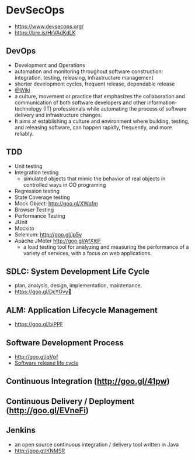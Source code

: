 # DevSecOps

- https://www.devsecops.org/
- https://bre.is/HrVAdKdLK

## DevOps

- Development and Operations
- automation and monitoring throughout software construction: integration, testing, releasing, infrastructure management
- shorter development cycles, frequent release, dependable release
- [@Wiki](https://to.ly/1ziYX)
- a culture, movement or practice that emphasizes the collaboration and communication of both software developers and other information-technology (IT) professionals while automating the process of software delivery and infrastructure changes.
- It aims at establishing a culture and environment where building, testing, and releasing software, can happen rapidly, frequently, and more reliably.

## TDD

- Unit testing
- Integration testing
  - simulated objects that mimic the behavior of real objects in controlled ways in OO programing
- Regression testing
- State Coverage testing
- Mock Object: http://goo.gl/XWpfm
- Browser Testing
- Performance Testing
- JUnit
- Mockito
- Selenium: http://goo.gl/jp5v
- Apache JMeter http://goo.gl/AfXI6F
  - a load testing tool for analyzing and measuring the performance of a variety of services, with a focus on web applications.

## SDLC: System Development Life Cycle

- plan, analysis, design, implementation, maintenance.
- https://goo.gl/DcYGvy

## ALM: Application Lifecycle Management

- https://goo.gl/biPPF

## Software Development Process

- http://goo.gl/qVpf
- [Software release life cycle](http://goo.gl/YsHW)

## Continuous Integration (http://goo.gl/41pw)

## Continuous Delivery / Deployment (http://goo.gl/EVneFi)

## Jenkins

- an open source continuous integration / delivery tool written in Java
- http://goo.gl/KNMSR